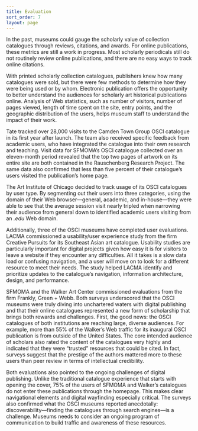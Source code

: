 ```yaml
---
title: Evaluation
sort_order: 7
layout: page
---
```


In the past, museums could gauge the scholarly value of collection catalogues through reviews, citations, and awards. For online publications, these metrics are still a work in progress. Most scholarly periodicals still do not routinely review online publications, and there are no easy ways to track online citations.

With printed scholarly collection catalogues, publishers knew how many catalogues were sold, but there were few methods to determine how they were being used or by whom. Electronic publication offers the opportunity to better understand the audiences for scholarly art historical publications online. Analysis of Web statistics, such as number of visitors, number of pages viewed, length of time spent on the site, entry points, and the geographic distribution of the users, helps museum staff to understand the impact of their work.

Tate tracked over 28,000 visits to the Camden Town Group OSCI catalogue in its first year after launch. The team also received specific feedback from academic users, who have integrated the catalogue into their own research and teaching. Visit data for SFMOMA’s OSCI catalogue collected over an eleven-month period revealed that the top two pages of artwork on its entire site are both contained in the Rauschenberg Research Project. The same data also confirmed that less than five percent of their catalogue’s users visited the publication’s home page.

The Art Institute of Chicago decided to track usage of its OSCI catalogues by user type. By segmenting out their users into three categories, using the domain of their Web browser—general, academic, and in-house—they were able to see that the average session visit nearly tripled when narrowing their audience from general down to identified academic users visiting from an *.edu* Web domain.

Additionally, three of the OSCI museums have completed user evaluations. LACMA commissioned a usability/user experience study from the firm Creative Pursuits for its Southeast Asian art catalogue. Usability studies are particularly important for digital projects given how easy it is for visitors to leave a website if they encounter any difficulties. All it takes is a slow data load or confusing navigation, and a user will move on to look for a different resource to meet their needs. The study helped LACMA identify and prioritize updates to the catalogue’s navigation, information architecture, design, and performance.

SFMOMA and the Walker Art Center commissioned evaluations from the firm Frankly, Green + Webb. Both surveys underscored that the OSCI museums were truly diving into unchartered waters with digital publishing and that their online catalogues represented a new form of scholarship that brings both rewards and challenges. First, the good news: the OSCI catalogues of both institutions are reaching large, diverse audiences. For example, more than 55% of the Walker’s Web traffic for its inaugural OSCI publication is from outside of the United States. The core intended audience of scholars also rated the content of the catalogues very highly and indicated that they were “trusted” resources that could be cited. In fact, surveys suggest that the prestige of the authors mattered more to these users than peer review in terms of intellectual credibility.

Both evaluations also pointed to the ongoing challenges of digital publishing. Unlike the traditional catalogue experience that starts with opening the cover, 75% of the users of SFMOMA and Walker’s catalogues do not enter these publications through the homepage. This makes clear navigational elements and digital wayfinding especially critical. The surveys also confirmed what the OSCI museums reported anecdotally: discoverability—finding the catalogues through search engines—is a challenge. Museums needs to consider an ongoing program of communication to build traffic and awareness of these resources.
